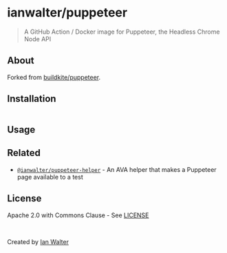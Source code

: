 # ianwalter/puppeteer
> A GitHub Action / Docker image for Puppeteer, the Headless Chrome Node API

## About

Forked from [buildkite/puppeteer][buildkiteUrl].

## Installation

```console

```

## Usage

## Related

* [`@ianwalter/puppeteer-helper`][puppeteerHelperUrl] - An AVA helper that
  makes a Puppeteer page available to a test

## License

Apache 2.0 with Commons Clause - See [LICENSE][licenseUrl]

&nbsp;

Created by [Ian Walter](https://iankwalter.com)

[buildkiteUrl]: https://github.com/buildkite/docker-puppeteer
[puppeteerHelperUrl]: https://github.com/ianwalter/puppeteer-helper
[licenseUrl]: https://github.com/ianwalter/docker-puppeteer/blob/master/LICENSE
